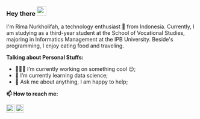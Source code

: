 ### Hey there <img src="https://media.giphy.com/media/hvRJCLFzcasrR4ia7z/giphy.gif" width="25px">

I'm Rima Nurkholifah, a technology enthusiast 🚀 from Indonesia. Currently, I am studying as a third-year student at the School of Vocational Studies, majoring in Informatics Management at the IPB University. Beside's programming, I enjoy eating food and traveling.

**Talking about Personal Stuffs:**

- 👨🏽‍💻 I’m currently working on something cool :wink:;
- 🌱 I’m currently learning data science; 
- 💬 Ask me about anything, I am happy to help;

**📫 How to reach me:**

<a href="https://www.instagram.com/rimanurfah/">
  <img align="left" alt="petanidata's Instagram" width="22px" src="https://cdn.jsdelivr.net/npm/simple-icons@v3/icons/instagram.svg" />
</a>
<a href="https://www.linkedin.com/in/rimanurkholifah/">
  <img align="left" alt="petanidata's LinkdeIN" width="22px" src="https://cdn.jsdelivr.net/npm/simple-icons@v3/icons/linkedin.svg" />
</a>
<br />

<!--
**petanidata/petanidata** is a ✨ _special_ ✨ repository because its `README.md` (this file) appears on your GitHub profile.

Here are some ideas to get you started:

- 🔭 I’m currently working on ...
- 🌱 I’m currently learning ...
- 👯 I’m looking to collaborate on ...
- 🤔 I’m looking for help with ...
- 💬 Ask me about ...
- 📫 How to reach me: ...
- 😄 Pronouns: ...
- ⚡ Fun fact: ...
-->
